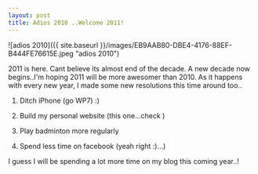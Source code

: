```yaml
---
layout: post
title: Adios 2010 ..Welcome 2011!
---
```


![adios 2010]({{ site.baseurl }}/images/EB9AAB80-DBE4-4176-88EF-B444FE76615E.jpeg "adios 2010")

2011 is here. Cant believe its almost end of the decade. A new decade now begins..I'm hoping 2011 will be more awesomer than 2010. As it happens with every new year, I made some new resolutions this time around too..

1. Ditch iPhone (go WP7) :)

2. Build my personal website  (this one...check )

3. Play badminton more regularly

4. Spend less time on facebook (yeah right :)...)

 

I guess I will be spending a lot more time on my blog this coming year..! 
